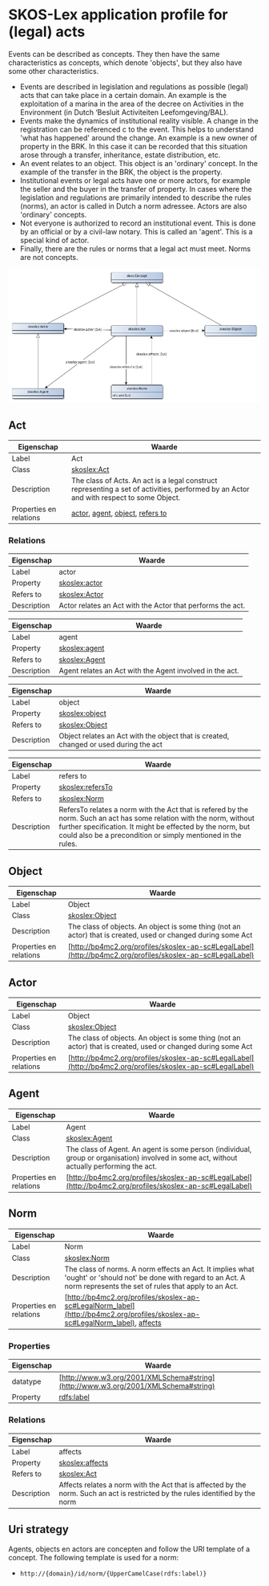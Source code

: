 # SKOS-Lex application profile for (legal) acts


Events can be described as concepts. They then have the same characteristics as concepts, which denote 'objects', but they also have some other characteristics.
* Events are described in legislation and regulations as possible (legal) acts that can take place in a certain domain. An example is the exploitation of a marina in the area of the decree on Activities in the Environment (in Dutch ‘Besluit Activiteiten Leefomgeving/BAL).
* Events make the dynamics of institutional reality visible. A change in the registration can be referenced c to the event. This helps to understand 'what has happened' around the change. An example is a new owner of property in the BRK. In this case it can be recorded that this situation arose through a transfer, inheritance, estate distribution, etc.
* An event relates to an object. This object is an 'ordinary' concept. In the example of the transfer in the BRK, the object is the property.
* Institutional events or legal acts have one or more actors, for example the seller and the buyer in the transfer of property. In cases where the legislation and regulations are primarily intended to describe the rules (norms), an actor is called in Dutch a norm adressee. Actors are also 'ordinary' concepts.
* Not everyone is authorized to record an institutional event. This is done by an official or by a civil-law notary. This is called an 'agent'. This is a special kind of actor.
* Finally, there are the rules or norms that a legal act must meet. Norms are not concepts.


![](skoslex-ap-sc.png)

## Act

|Eigenschap|Waarde
|----------|------
|Label|Act
|Class|[skoslex:Act](http://bp4mc2.org/def/skos-lex#Act)
|Description|The class of Acts. An act is a legal construct representing a set of activities, performed by an Actor and with respect to some Object.
|Properties en relations|[actor](http://bp4mc2.org/profiles/skoslex-ap-sc#Act_actor), [agent](http://bp4mc2.org/profiles/skoslex-ap-sc#Act_agent), [object](http://bp4mc2.org/profiles/skoslex-ap-sc#Act_object), [refers to](http://bp4mc2.org/profiles/skoslex-ap-sc#Act_refersTo)


### Relations

|Eigenschap|Waarde
|----------|------
|Label|actor
|Property|[skoslex:actor](http://bp4mc2.org/def/skos-lex#actor)
|Refers to|[skoslex:Actor](http://bp4mc2.org/def/skos-lex#Actor)
|Description|Actor relates an Act with the Actor that performs the act.

|Eigenschap|Waarde
|----------|------
|Label|agent
|Property|[skoslex:agent](http://bp4mc2.org/def/skos-lex#agent)
|Refers to|[skoslex:Agent](http://bp4mc2.org/def/skos-lex#Agent)
|Description|Agent relates an Act with the Agent involved in the act.

|Eigenschap|Waarde
|----------|------
|Label|object
|Property|[skoslex:object](http://bp4mc2.org/def/skos-lex#object)
|Refers to|[skoslex:Object](http://bp4mc2.org/def/skos-lex#Object)
|Description|Object relates an Act with the object that is created, changed or used during the act

|Eigenschap|Waarde
|----------|------
|Label|refers to
|Property|[skoslex:refersTo](http://bp4mc2.org/def/skos-lex#refersTo)
|Refers to|[skoslex:Norm](http://bp4mc2.org/def/skos-lex#Norm)
|Description|RefersTo relates a norm with the Act that is refered by the norm. Such an act has some relation with the norm, without further specification. It might be effected by the norm, but could also be a precondition or simply mentioned in the rules.


## Object

|Eigenschap|Waarde
|----------|------
|Label|Object
|Class|[skoslex:Object](http://bp4mc2.org/def/skos-lex#Object)
|Description|The class of objects. An object is some thing (not an actor) that is created, used or changed during some Act
|Properties en relations|[http://bp4mc2.org/profiles/skoslex-ap-sc#LegalLabel](http://bp4mc2.org/profiles/skoslex-ap-sc#LegalLabel)


## Actor

|Eigenschap|Waarde
|----------|------
|Label|Object
|Class|[skoslex:Object](http://bp4mc2.org/def/skos-lex#Object)
|Description|The class of objects. An object is some thing (not an actor) that is created, used or changed during some Act
|Properties en relations|[http://bp4mc2.org/profiles/skoslex-ap-sc#LegalLabel](http://bp4mc2.org/profiles/skoslex-ap-sc#LegalLabel)


## Agent

|Eigenschap|Waarde
|----------|------
|Label|Agent
|Class|[skoslex:Agent](http://bp4mc2.org/def/skos-lex#Agent)
|Description|The class of Agent. An agent is some person (individual, group or organisation) involved in some act, without actually performing the act.
|Properties en relations|[http://bp4mc2.org/profiles/skoslex-ap-sc#LegalLabel](http://bp4mc2.org/profiles/skoslex-ap-sc#LegalLabel)


## Norm

|Eigenschap|Waarde
|----------|------
|Label|Norm
|Class|[skoslex:Norm](http://bp4mc2.org/def/skos-lex#Norm)
|Description|The class of norms. A norm effects an Act. It implies what 'ought' or 'should not' be done with regard to an Act. A norm represents the set of rules that apply to an Act.
|Properties en relations|[http://bp4mc2.org/profiles/skoslex-ap-sc#LegalNorm_label](http://bp4mc2.org/profiles/skoslex-ap-sc#LegalNorm_label), [affects](http://bp4mc2.org/profiles/skoslex-ap-sc#LegalNorm_affects)


### Properties

|Eigenschap|Waarde
|----------|------
|datatype|[http://www.w3.org/2001/XMLSchema#string](http://www.w3.org/2001/XMLSchema#string)
|Property|[rdfs:label](http://www.w3.org/2000/01/rdf-schema#label)


### Relations

|Eigenschap|Waarde
|----------|------
|Label|affects
|Property|[skoslex:affects](http://bp4mc2.org/def/skos-lex#affects)
|Refers to|[skoslex:Act](http://bp4mc2.org/def/skos-lex#Act)
|Description|Affects relates a norm with the Act that is affected by the norm. Such an act is restricted by the rules identified by the norm


## Uri strategy


Agents, objects en actors are concepten and follow the URI template of a concept. The following template is used for a norm:
* `http://{domain}/id/norm/{UpperCamelCase(rdfs:label)}`


